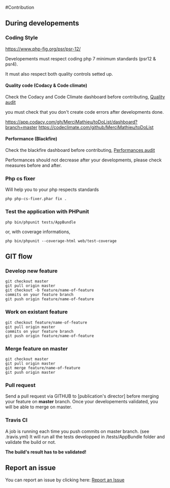 #Contribution

## During developements

### Coding Style

https://www.php-fig.org/psr/psr-12/

Developements must respect coding php 7 minimum standards (psr12 & psr4).

It must also respect both quality controls setted up.

#### Quality code (Codacy  & Code climate)
Check the Codacy and Code Climate dashboard before contributing,
[Quality audit](docs/audit_qualité.pdf)

you must check that you don't create code errors after developments done.

https://app.codacy.com/gh/MerciMathieu/toDoList/dashboard?branch=master
https://codeclimate.com/github/MerciMathieu/toDoList


#### Performance (Blackfire)

Check the blackfire dashboard before contributing,
[Performances audit](docs/audit_performances.pdf)

Performances should not decrease after your developments, 
please check measures before and after.

### Php cs fixer

Will help you to your php respects standards

    php php-cs-fixer.phar fix .

### Test the application with PHPunit

    php bin/phpunit tests/AppBundle

or, with coverage informations,

    php bin/phpunit --coverage-html web/test-coverage


## GIT flow
### Develop new feature

    git checkout master
    git pull origin master
    git checkout -b feature/name-of-feature
    commits on your feature branch
    git push origin feature/name-of-feature

### Work on existant feature

    git checkout feature/name-of-feature
    git pull origin master
    commits on your feature branch
    git push origin feature/name-of-feature

### Merge feature on master

    git checkout master
    git pull origin master
    git merge feature/name-of-feature
    git push origin master


### Pull request

Send a pull request via GITHUB to [publication's director] before merging your feature on **master** branch.
Once your developements validated, you will be able to merge on master.


### Travis CI

A job is running each time you push commits on master branch. (see .travis.yml)
It will run all the tests developped in /tests/AppBundle folder and validate the build or not. 

**The build's result has to be validated!**

## Report an issue

You can report an issue by clicking here: [Report an Issue](https://github.com/MerciMathieu/toDoList/issues)
